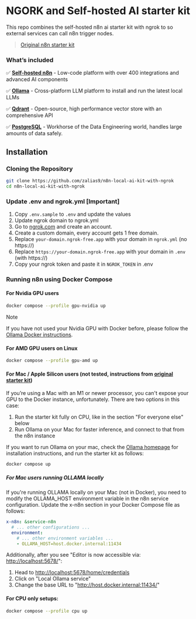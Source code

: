 # NGORK and Self-hosted AI starter kit

This repo combines the self-hosted n8n ai starter kit with ngrok to so external services can call n8n trigger nodes.

> [Original n8n starter kit](https://blog.n8n.io/self-hosted-ai/)

### What’s included

✅ [**Self-hosted n8n**](https://n8n.io/) - Low-code platform with over 400
integrations and advanced AI components

✅ [**Ollama**](https://ollama.com/) - Cross-platform LLM platform to install
and run the latest local LLMs

✅ [**Qdrant**](https://qdrant.tech/) - Open-source, high performance vector
store with an comprehensive API

✅ [**PostgreSQL**](https://www.postgresql.org/) -  Workhorse of the Data
Engineering world, handles large amounts of data safely.

## Installation

### Cloning the Repository

```bash
git clone https://github.com/zalias9/n8n-local-ai-kit-with-ngrok
cd n8n-local-ai-kit-with-ngrok
```

### Update .env and ngrok.yml [**Important**]

1. Copy `.env.sample` to `.env` and update the values
2. Update ngrok domain to ngrok.yml
3. Go to [ngrok.com](https://ngrok.com/) and create an account.
4. Create a custom domain, every account gets 1 free domain.
5. Replace `your-domain.ngrok-free.app` with your domain in `ngrok.yml` (no https://)
6. Replace `https://your-domain.ngrok-free.app` with your domain in `.env` (with https://)
7. Copy your ngrok token and paste it in `NGROK_TOKEN` in .env


### Running n8n using Docker Compose

#### For Nvidia GPU users

```bash
docker compose --profile gpu-nvidia up
```

> [!NOTE]
> If you have not used your Nvidia GPU with Docker before, please follow the
> [Ollama Docker instructions](https://github.com/ollama/ollama/blob/main/docs/docker.md).

#### For AMD GPU users on Linux

``` bash
docker compose --profile gpu-amd up
```

#### For Mac / Apple Silicon users (not tested, instructions from [original starter kit](https://github.com/n8n-io/self-hosted-ai-starter-kit))

If you’re using a Mac with an M1 or newer processor, you can't expose your GPU
to the Docker instance, unfortunately. There are two options in this case:

1. Run the starter kit fully on CPU, like in the section "For everyone else"
   below
2. Run Ollama on your Mac for faster inference, and connect to that from the
   n8n instance

If you want to run Ollama on your mac, check the
[Ollama homepage](https://ollama.com/)
for installation instructions, and run the starter kit as follows:

```bash
docker compose up
```

##### For Mac users running OLLAMA locally

If you're running OLLAMA locally on your Mac (not in Docker), you need to modify the OLLAMA_HOST environment variable
in the n8n service configuration. Update the x-n8n section in your Docker Compose file as follows:

```yaml
x-n8n: &service-n8n
  # ... other configurations ...
  environment:
    # ... other environment variables ...
    - OLLAMA_HOST=host.docker.internal:11434
```

Additionally, after you see "Editor is now accessible via: <http://localhost:5678/>":

1. Head to <http://localhost:5678/home/credentials>
2. Click on "Local Ollama service"
3. Change the base URL to "http://host.docker.internal:11434/"

#### For CPU only setups:

```bash
docker compose --profile cpu up
```

